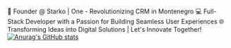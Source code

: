 🚀 Founder @ Starko | One - Revolutionizing CRM in Montenegro
💻 Full-Stack Developer with a Passion for Building Seamless User Experiences
🌐 Transforming Ideas into Digital Solutions | Let's Innovate Together!
[![Anurag's GitHub stats](https://github-readme-stats.vercel.app/api?username=Starko00)](https://github.com/anuraghazra/github-readme-stats)
